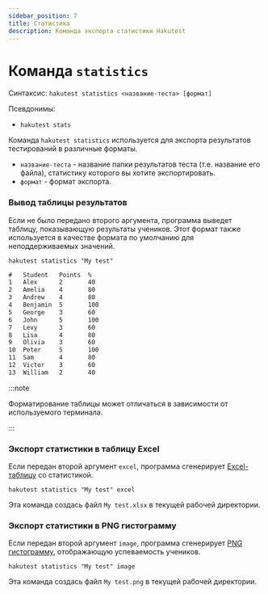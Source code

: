```yaml
---
sidebar_position: 7
title: Статистика
description: Команда экспорта статистики Hakutest
---
```


# Команда `statistics`

Синтаксис: `hakutest statistics <название-теста> [формат]`

Псевдонимы:

-   `hakutest stats`

Команда `hakutest statistics` используется для экспорта результатов тестирований в различные форматы.

-   `название-теста` - название папки результатов теста (т.е. название его файла), статистику которого вы хотите экспортировать.
-   `формат` - формат экспорта.

### Вывод таблицы результатов

Если не было передано второго аргумента, программа выведет таблицу, показывающую результаты учеников. Этот формат также используется в качестве формата по умолчанию для неподдерживаемых значений.

```shell
hakutest statistics "My test"
```

```txt title='Вывод'
#   Student   Points  %
1   Alex      2       40
2   Amelia    4       80
3   Andrew    4       80
4   Benjamin  5       100
5   George    3       60
6   John      5       100
7   Levy      3       60
8   Lisa      4       80
9   Olivia    3       60
10  Peter     5       100
11  Sam       4       80
12  Victor    3       60
13  William   2       40
```

:::note

Форматирование таблицы может отличаться в зависимости от используемого терминала.

:::

### Экспорт статистики в таблицу Excel

Если передан второй аргумент `excel`, программа сгенерирует [Excel-таблицу](/docs/statistics/excel) со статистикой.

```shell
hakutest statistics "My test" excel
```

Эта команда создась файл `My test.xlsx` в текущей рабочей директории.

### Экспорт статистики в PNG гистограмму

Если передан второй аргумент `image`, программа сгенерирует [PNG гистограмму](/docs/statistics/histogram), отображающую успеваемость учеников.

```shell
hakutest statistics "My test" image
```

Эта команда создась файл `My test.png` в текущей рабочей директории.
